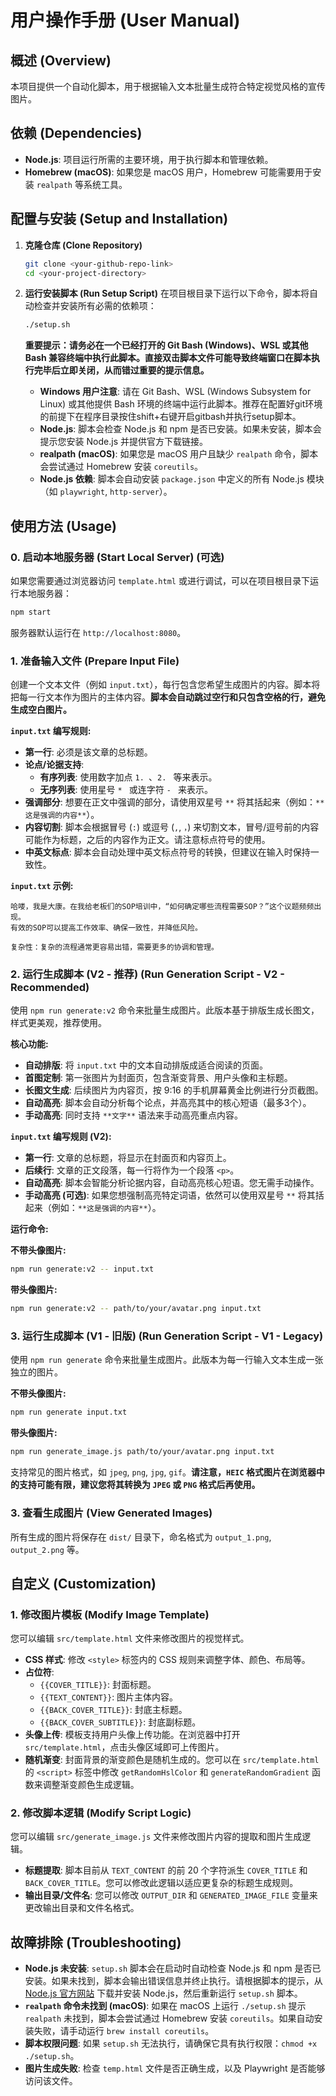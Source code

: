 # 用户操作手册 (User Manual)

## 概述 (Overview)
本项目提供一个自动化脚本，用于根据输入文本批量生成符合特定视觉风格的宣传图片。

## 依赖 (Dependencies)
- **Node.js**: 项目运行所需的主要环境，用于执行脚本和管理依赖。
- **Homebrew (macOS)**: 如果您是 macOS 用户，Homebrew 可能需要用于安装 `realpath` 等系统工具。

## 配置与安装 (Setup and Installation)

1.  **克隆仓库 (Clone Repository)**
    ```bash
    git clone <your-github-repo-link>
    cd <your-project-directory>
    ```

2.  **运行安装脚本 (Run Setup Script)**
    在项目根目录下运行以下命令，脚本将自动检查并安装所有必需的依赖项：
    ```bash
    ./setup.sh
    ```
    **重要提示：请务必在一个已经打开的 Git Bash (Windows)、WSL 或其他 Bash 兼容终端中执行此脚本。直接双击脚本文件可能导致终端窗口在脚本执行完毕后立即关闭，从而错过重要的提示信息。**

    -   **Windows 用户注意**: 请在 Git Bash、WSL (Windows Subsystem for Linux) 或其他提供 Bash 环境的终端中运行此脚本。推荐在配置好git环境的前提下在程序目录按住shift+右键开启gitbash并执行setup脚本。
    -   **Node.js**: 脚本会检查 Node.js 和 npm 是否已安装。如果未安装，脚本会提示您安装 Node.js 并提供官方下载链接。
    -   **realpath (macOS)**: 如果您是 macOS 用户且缺少 `realpath` 命令，脚本会尝试通过 Homebrew 安装 `coreutils`。
    -   **Node.js 依赖**: 脚本会自动安装 `package.json` 中定义的所有 Node.js 模块（如 `playwright`, `http-server`）。

## 使用方法 (Usage)

### 0. 启动本地服务器 (Start Local Server) (可选)
如果您需要通过浏览器访问 `template.html` 或进行调试，可以在项目根目录下运行本地服务器：
```bash
npm start
```
服务器默认运行在 `http://localhost:8080`。

### 1. 准备输入文件 (Prepare Input File)
创建一个文本文件（例如 `input.txt`），每行包含您希望生成图片的内容。脚本将把每一行文本作为图片的主体内容。**脚本会自动跳过空行和只包含空格的行，避免生成空白图片。**

**`input.txt` 编写规则:**

*   **第一行**: 必须是该文章的总标题。
*   **论点/论据支持**: 
    *   **有序列表**: 使用数字加点 `1. `、`2. ` 等来表示。
    *   **无序列表**: 使用星号 `* ` 或连字符 `- ` 来表示。
*   **强调部分**: 想要在正文中强调的部分，请使用双星号 `**` 将其括起来（例如：`**这是强调的内容**`）。
*   **内容切割**: 脚本会根据冒号 (`:`) 或逗号 (`,`, `，`) 来切割文本，冒号/逗号前的内容可能作为标题，之后的内容作为正文。请注意标点符号的使用。
*   **中英文标点**: 脚本会自动处理中英文标点符号的转换，但建议在输入时保持一致性。

**`input.txt` 示例:**
```
哈喽，我是大康。在我给老板们的SOP培训中，“如何确定哪些流程需要SOP？”这个议题频频出现。
有效的SOP可以提高工作效率、确保一致性，并降低风险。

复杂性：复杂的流程通常更容易出错，需要更多的协调和管理。
```

### 2. 运行生成脚本 (V2 - 推荐) (Run Generation Script - V2 - Recommended)
使用 `npm run generate:v2` 命令来批量生成图片。此版本基于排版生成长图文，样式更美观，推荐使用。

**核心功能:**
- **自动排版**: 将 `input.txt` 中的文本自动排版成适合阅读的页面。
- **首图定制**: 第一张图片为封面页，包含渐变背景、用户头像和主标题。
- **长图文生成**: 后续图片为内容页，按 9:16 的手机屏幕黄金比例进行分页截图。
- **自动高亮**: 脚本会自动分析每个论点，并高亮其中的核心短语（最多3个）。
- **手动高亮**: 同时支持 `**文字**` 语法来手动高亮重点内容。

**`input.txt` 编写规则 (V2):**
- **第一行**: 文章的总标题，将显示在封面页和内容页上。
- **后续行**: 文章的正文段落，每一行将作为一个段落 `<p>`。
- **自动高亮**: 脚本会智能分析论据内容，自动高亮核心短语。您无需手动操作。
- **手动高亮 (可选)**: 如果您想强制高亮特定词语，依然可以使用双星号 `**` 将其括起来（例如：`**这是强调的内容**`）。

**运行命令:**

**不带头像图片:**
```bash
npm run generate:v2 -- input.txt
```

**带头像图片:**
```bash
npm run generate:v2 -- path/to/your/avatar.png input.txt
```

### 3. 运行生成脚本 (V1 - 旧版) (Run Generation Script - V1 - Legacy)
使用 `npm run generate` 命令来批量生成图片。此版本为每一行输入文本生成一张独立的图片。

**不带头像图片:**
```bash
npm run generate input.txt
```

**带头像图片:**
```bash
npm run generate_image.js path/to/your/avatar.png input.txt
```
支持常见的图片格式，如 `jpeg`, `png`, `jpg`, `gif`。**请注意，`HEIC` 格式图片在浏览器中的支持可能有限，建议您将其转换为 `JPEG` 或 `PNG` 格式后再使用。**

### 3. 查看生成图片 (View Generated Images)
所有生成的图片将保存在 `dist/` 目录下，命名格式为 `output_1.png`, `output_2.png` 等。

## 自定义 (Customization)

### 1. 修改图片模板 (Modify Image Template)
您可以编辑 `src/template.html` 文件来修改图片的视觉样式。
- **CSS 样式**: 修改 `<style>` 标签内的 CSS 规则来调整字体、颜色、布局等。
- **占位符**:
    - `{{COVER_TITLE}}`: 封面标题。
    - `{{TEXT_CONTENT}}`: 图片主体内容。
    - `{{BACK_COVER_TITLE}}`: 封底主标题。
    - `{{BACK_COVER_SUBTITLE}}`: 封底副标题。
- **头像上传**: 模板支持用户头像上传功能。在浏览器中打开 `src/template.html`，点击头像区域即可上传图片。
- **随机渐变**: 封面背景的渐变颜色是随机生成的。您可以在 `src/template.html` 的 `<script>` 标签中修改 `getRandomHslColor` 和 `generateRandomGradient` 函数来调整渐变颜色生成逻辑。

### 2. 修改脚本逻辑 (Modify Script Logic)
您可以编辑 `src/generate_image.js` 文件来修改图片内容的提取和图片生成逻辑。
- **标题提取**: 脚本目前从 `TEXT_CONTENT` 的前 20 个字符派生 `COVER_TITLE` 和 `BACK_COVER_TITLE`。您可以修改此逻辑以适应更复杂的标题生成规则。
- **输出目录/文件名**: 您可以修改 `OUTPUT_DIR` 和 `GENERATED_IMAGE_FILE` 变量来更改输出目录和文件名格式。

## 故障排除 (Troubleshooting)
- **Node.js 未安装**: `setup.sh` 脚本会在启动时自动检查 Node.js 和 npm 是否已安装。如果未找到，脚本会输出错误信息并终止执行。请根据脚本的提示，从 [Node.js 官方网站](https://nodejs.org/) 下载并安装 Node.js，然后重新运行 `setup.sh` 脚本。
- **`realpath` 命令未找到 (macOS)**: 如果在 macOS 上运行 `./setup.sh` 提示 `realpath` 未找到，脚本会尝试通过 Homebrew 安装 `coreutils`。如果自动安装失败，请手动运行 `brew install coreutils`。
- **脚本权限问题**: 如果 `setup.sh` 无法执行，请确保它具有执行权限：`chmod +x ./setup.sh`。
- **图片生成失败**: 检查 `temp.html` 文件是否正确生成，以及 Playwright 是否能够访问该文件。